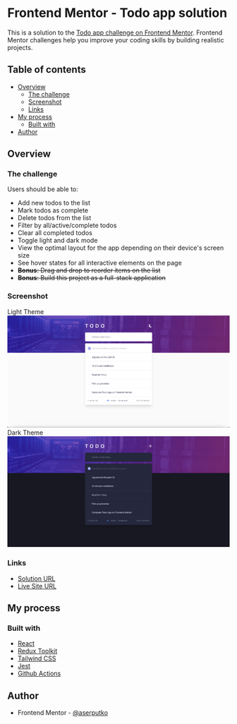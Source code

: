 # Frontend Mentor - Todo app solution

This is a solution to the [Todo app challenge on Frontend Mentor](https://www.frontendmentor.io/challenges/todo-app-Su1_KokOW). Frontend Mentor challenges help you improve your coding skills by building realistic projects. 

## Table of contents

- [Overview](#overview)
  - [The challenge](#the-challenge)
  - [Screenshot](#screenshot)
  - [Links](#links)
- [My process](#my-process)
  - [Built with](#built-with)
- [Author](#author)


## Overview

### The challenge

Users should be able to:

- Add new todos to the list
- Mark todos as complete
- Delete todos from the list
- Filter by all/active/complete todos
- Clear all completed todos
- Toggle light and dark mode
- View the optimal layout for the app depending on their device's screen size
- See hover states for all interactive elements on the page
- <s>**Bonus**: Drag and drop to reorder items on the list</s>
- <s>**Bonus**: Build this project as a full-stack application</s>

### Screenshot

Light Theme
![](./public/screenshot-light.png)
Dark Theme
![](./public/screenshot-dark.png)

### Links

- [Solution URL](https://github.com/aserputko/react-todo-app)
- [Live Site URL](https://aserputko.github.io/react-todo-app/)

## My process

### Built with

- [React](https://react.dev/)
- [Redux Toolkit](https://redux-toolkit.js.org/)
- [Tailwind CSS](https://tailwindcss.com/)
- [Jest](https://jestjs.io/)
- [Github Actions](https://github.com/features/actions)


## Author

- Frontend Mentor - [@aserputko](https://www.frontendmentor.io/profile/aserputko)

